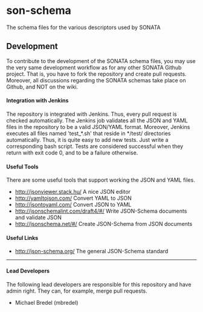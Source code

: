 # son-schema
The schema files for the various descriptors used by SONATA

## Development

To contribute to the development of the SONATA schema files, you may use the very same development workflow as for any other SONATA Github project. That is, you have to fork the repository and create pull requests. Moreover, all discussions regarding the SONATA schemas take place on Github, and NOT on the wiki.

#### Integration with Jenkins

The repository is integrated with Jenkins. Thus, every pull request is checked automatically. The Jenkins job validates all the JSON and YAML files in the repository to be a valid JSON/YAML format. Moreover, Jenkins executes all files named 'test_*.sh' that reside in */test/ directories automatically. Thus, it is quite easy to add new tests. Just write a corresponding bash script. Tests are considered successful when they return with exit code 0, and to be a failure otherwise.

#### Useful Tools

There are some useful tools that support working the JSON and YAML files.

- http://jsonviewer.stack.hu/ A nice JSON editor
- http://yamltojson.com/ Convert YAML to JSON
- http://jsontoyaml.com/ Convert JSON to YAML
- http://jsonschemalint.com/draft4/#/ Write JSON-Schema documents and validate JSON
- http://jsonschema.net/#/ Create JSON-Schema from JSON documents

#### Useful Links

- http://json-schema.org/ The general JSON-Schema standard

---
#### Lead Developers

The following lead developers are responsible for this repository and have admin right. They can, for example, merge pull requests.

- Michael Bredel (mbredel)

